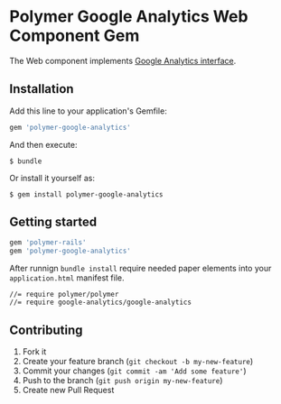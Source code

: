 # Polymer Google Analytics Web Component Gem

The Web component implements [Google Analytics interface](http://googlewebcomponents.github.io/google-analytics/components/google-analytics/).



## Installation

Add this line to your application's Gemfile:

```ruby
gem 'polymer-google-analytics'
```



And then execute:

    $ bundle

Or install it yourself as:

    $ gem install polymer-google-analytics

## Getting started

```ruby
gem 'polymer-rails'
gem 'polymer-google-analytics'
```

After runnign `bundle install` require needed paper elements into your `application.html` manifest file.

    //= require polymer/polymer
    //= require google-analytics/google-analytics


## Contributing

1. Fork it
2. Create your feature branch (`git checkout -b my-new-feature`)
3. Commit your changes (`git commit -am 'Add some feature'`)
4. Push to the branch (`git push origin my-new-feature`)
5. Create new Pull Request

